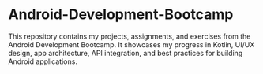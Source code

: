 # Android-Development-Bootcamp
 This repository contains my projects, assignments, and exercises from the Android Development Bootcamp. It showcases my progress in Kotlin, UI/UX design, app architecture, API integration, and best practices for building Android applications.
